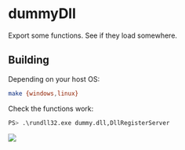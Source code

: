 # dummyDll

Export some functions. See if they load somewhere.

## Building

Depending on your host OS:

```sh
make {windows,linux}
```

Check the functions work:

```sh
PS> .\rundll32.exe dummy.dll,DllRegisterServer
```
![](https://i.imgur.com/e6jImn3.png)
